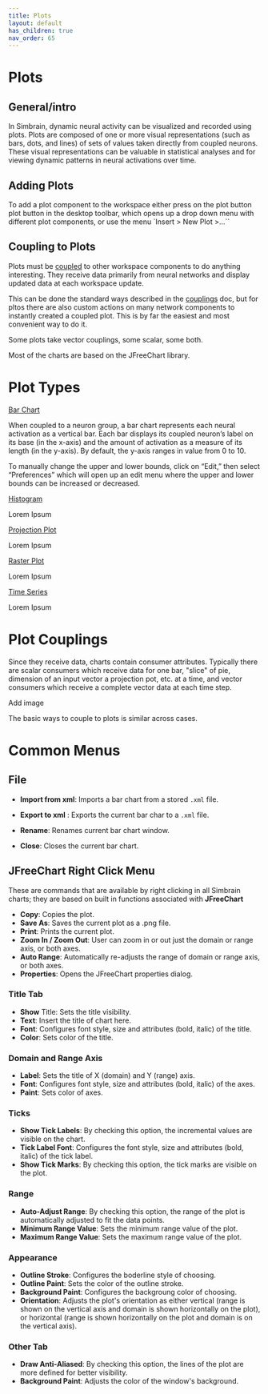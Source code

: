```yaml
---
title: Plots
layout: default
has_children: true
nav_order: 65
---
```


# Plots

## General/intro

In Simbrain, dynamic neural activity can be visualized and recorded using plots. Plots are composed of one or more visual representations (such as bars, dots, and lines) of sets of values taken directly from coupled neurons. These visual representations can be valuable in statistical analyses and for viewing dynamic patterns in neural activations over time. 

## Adding Plots

To add a plot component to the workspace either press on the plot button plot button  in the desktop toolbar, which opens up a drop down menu with different plot components, or use the menu `Insert > New Plot >...``

## Coupling to Plots

Plots must be [coupled](../workspace/couplings.html) to other workspace components to do anything interesting. They receive data primarily from neural networks and display updated data at each workspace update.

This can be done the standard ways described in the [couplings](../workspace/couplings.html) doc, but for pltos there are also custom actions on many network components to instantly created a coupled plot. This is by far the easiest and most convenient way to do it.

Some plots take vector couplings, some scalar, some both.

Most of the charts are based on the JFreeChart library.

# Plot Types

[Bar Chart](./barChart.md)

When coupled to a neuron group, a bar chart represents each neural activation as a vertical bar. Each bar displays its coupled neuron’s label on its base (in the x-axis) and the amount of activation as a measure of its length (in the y-axis). By default, the y-axis ranges in value from 0 to 10. 

To manually change the upper and lower bounds, click on “Edit,” then select “Preferences” which will open up an edit menu where the upper and lower bounds can be increased or decreased.


[Histogram](./histogram.md)

Lorem Ipsum

[Projection Plot](./projectionPlot.md)

Lorem Ipsum

[Raster Plot](./rasterPlot.md)

Lorem Ipsum

[Time Series](./timeSeries.md)

Lorem Ipsum


# Plot Couplings

Since they receive data, charts contain consumer attributes. Typically there are scalar consumers which receive data for one bar, "slice" of pie, dimension of an input vector a projection pot, etc. at a time, and vector consumers which receive a complete vector data at each time step.

<!-- TODO --> Add image

The basic ways to couple to plots is similar across cases. 

# Common Menus

## File

- **Import from xml**: Imports a bar chart from a stored `.xml` file.

- **Export to xml** : Exports the current bar char to a `.xml` file.

- **Rename**: Renames current bar chart window.

- **Close**: Closes the current bar chart.


## JFreeChart Right Click Menu

These are commands that are available by right clicking in all Simbrain charts; they are based on built in functions associated with **JFreeChart**

- **Copy**: Copies the plot.
- **Save As**: Saves the current plot as a .png file.
- **Print**: Prints the current plot.
- **Zoom In / Zoom Out**: User can zoom in or out just the domain or range axis, or both axes.
- **Auto Range**: Automatically re-adjusts the range of domain or range axis, or both axes.
- **Properties**: Opens the JFreeChart properties dialog.

### Title Tab

- **Show** Title: Sets the title visibility.
- **Text**: Insert the title of chart here.
- **Font**: Configures font style, size and attributes (bold, italic) of the title.
- **Color**: Sets color of the title.

### Domain and Range Axis

- **Label**: Sets the title of X (domain) and Y (range) axis.
- **Font**: Configures font style, size and attributes (bold, italic) of the axes.
- **Paint**: Sets color of axes.

### Ticks

- **Show Tick Labels**: By checking this option, the incremental values are visible on the chart.
- **Tick Label Font**: Configures the font style, size and attributes (bold, italic) of the tick label.
- **Show Tick Marks**: By checking this option, the tick marks are visible on the plot.

### Range

- **Auto-Adjust Range**: By checking this option, the range of the plot is automatically adjusted to fit the data points.
- **Minimum Range Value**: Sets the minimum range value of the plot.
- **Maximum Range Value**: Sets the maximum range value of the plot.

### Appearance

- **Outline Stroke**: Configures the boderline style of choosing.
- **Outline Paint**: Sets the color of the outline stroke.
- **Background Paint**: Configures the backgroung color of choosing.
- **Orientation**: Adjusts the plot's orientation as either vertical (range is shown on the vertical axis and domain is shown horizontally on the plot), or horizontal (range is shown horizontally on the plot and domain is on the vertical axis).

### Other Tab

- **Draw Anti-Aliased**: By checking this option, the lines of the plot are more defined for better visibility.
- **Background Paint**: Adjusts the color of the window's background.